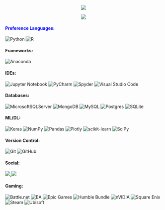 <p align="center">
  <img src="https://github-readme-stats.vercel.app/api?username=almggmla&show_icons=true">
</p>

<p align="center">
  <img src="https://github-readme-stats.vercel.app/api/top-langs/?username=almggmla&layout=compact">
</p>

#### <font color="blue"> Preference Languages:</font>                                                                                                      
![Python](https://img.shields.io/badge/python-3670A0?logo=python&logoColor=ffdd54)
![R](https://img.shields.io/badge/r-%23276DC3.svg?logo=r&logoColor=white)
#### Frameworks:
![Anaconda](https://img.shields.io/badge/Anaconda-%2344A833.svg?logo=anaconda&logoColor=white)
#### IDEs:
![Jupyter Notebook](https://img.shields.io/badge/jupyter-%23FA0F00.svg?logo=jupyter&logoColor=white)
![PyCharm](https://img.shields.io/badge/pycharm-143?logo=pycharm&logoColor=black&color=black&labelColor=green)
![Spyder](https://img.shields.io/badge/Spyder-838485?logo=spyder%20ide&logoColor=maroon)
![Visual Studio Code](https://img.shields.io/badge/Visual%20Studio%20Code-0078d7.svg?logo=visual-studio-code&logoColor=white)
#### Databases:
![MicrosoftSQLServer](https://img.shields.io/badge/Microsoft%20SQL%20Sever-CC2927?logo=microsoft%20sql%20server&logoColor=white)
![MongoDB](https://img.shields.io/badge/MongoDB-%234ea94b.svg?logo=mongodb&logoColor=white)
![MySQL](https://img.shields.io/badge/mysql-%2300f.svg?logo=mysql&logoColor=white)
![Postgres](https://img.shields.io/badge/postgres-%23316192.svg?logo=postgresql&logoColor=white)
![SQLite](https://img.shields.io/badge/sqlite-%2307405e.svg?logo=sqlite&logoColor=white)
#### ML/DL:
![Keras](https://img.shields.io/badge/Keras-%23D00000.svg?logo=Keras&logoColor=white)
![NumPy](https://img.shields.io/badge/numpy-%23013243.svg?logo=numpy&logoColor=white)
![Pandas](https://img.shields.io/badge/pandas-%23150458.svg?logo=pandas&logoColor=white)
![Plotly](https://img.shields.io/badge/Plotly-%233F4F75.svg?logo=plotly&logoColor=white)
![scikit-learn](https://img.shields.io/badge/scikit--learn-%23F7931E.svg?logo=scikit-learn&logoColor=white) 
![SciPy](https://img.shields.io/badge/SciPy-%230C55A5.svg?logo=scipy&logoColor=%white)
#### Version Control:
![Git](https://img.shields.io/badge/git-%23F05033.svg?logo=git&logoColor=white)
![GitHub](https://img.shields.io/badge/github-%23121011.svg?logo=github&logoColor=white)
#### Social:
<a href="https://www.linkedin.com/in/apr%C3%ADgio-gusm%C3%A3o-07558815">
    <img src="https://img.shields.io/badge/linkedin-%230077B5.svg?logo=linkedin&logoColor=white">
</a>
<a href="https://www.instagram.com/aprigio.gusmao/?hl=pt-br">
  <img src="https://img.shields.io/badge/aprigio.gusmao-%23E4405F.svg?logo=Instagram&logoColor=white">
</a></br>


#### Gaming:
![Battle.net](https://img.shields.io/badge/battle.net-%2300AEFF.svg?logo=battle.net&logoColor=white)
![EA](https://img.shields.io/badge/ea-%23000000.svg?logo=ea&logoColor=white)
![Epic Games](https://img.shields.io/badge/epicgames-%23313131.svg?logo=epicgames&logoColor=white)
![Humble Bundle](https://img.shields.io/badge/HumbleBundle-%23494F5C.svg?logo=HumbleBundle&logoColor=white)
![nVIDIA](https://img.shields.io/badge/nVIDIA-%2376B900.svg?logo=nVIDIA&logoColor=white)
![Square Enix](https://img.shields.io/badge/SquareEnix-%23ED1C24.svg?logo=SquareEnix&logoColor=white)
![Steam](https://img.shields.io/badge/steam-%23000000.svg?logo=steam&logoColor=white)
![Ubisoft](https://img.shields.io/badge/Ubisoft-%23F5F5F5.svg?logo=Ubisoft&logoColor=black)
